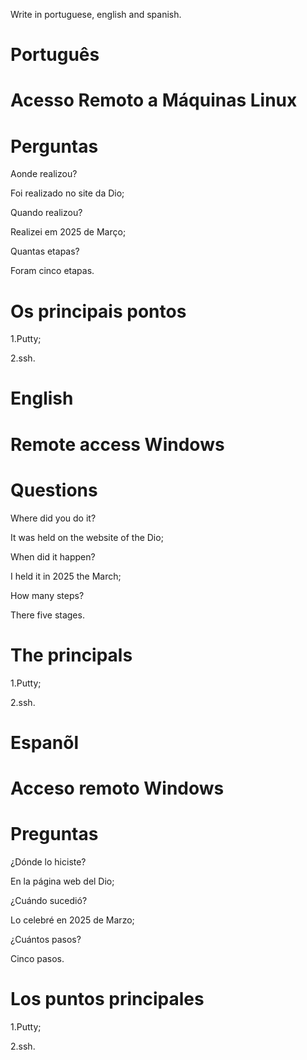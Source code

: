 Write in portuguese, english and spanish.

# Português 

# Acesso Remoto a Máquinas Linux

# Perguntas

Aonde realizou?

Foi realizado no site da Dio;

Quando realizou?

Realizei em 2025 de Março;

Quantas etapas?

Foram cinco etapas.

# Os principais pontos

1.Putty;

2.ssh.


# English

# Remote access Windows

# Questions

Where did you do it?

It was held on the website of the Dio;

When did it happen?

I held it in 2025 the March;

How many steps?

There five stages.

# The principals

1.Putty;

2.ssh.




# Espanõl

# Acceso remoto Windows

# Preguntas

¿Dónde lo hiciste?

En la página web del Dio;

¿Cuándo sucedió?

Lo celebré en 2025 de Marzo;

¿Cuántos pasos?

 Cinco pasos.

# Los puntos principales

1.Putty;

2.ssh.

